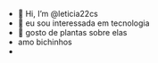 - 👋 Hi, I’m @leticia22cs
- 👀 eu sou interessada em tecnologia
- 🌱 gosto de plantas sobre elas
- amo bichinhos
-

<!---
leticia22cs/leticia22cs is a ✨ special ✨ repository because its `README.md` (this file) appears on your GitHub profile.
You can click the Preview link to take a look at your changes.
--->
